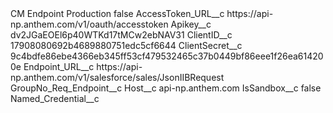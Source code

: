 <?xml version="1.0" encoding="UTF-8"?>
<CustomMetadata xmlns="http://soap.sforce.com/2006/04/metadata" xmlns:xsi="http://www.w3.org/2001/XMLSchema-instance" xmlns:xsd="http://www.w3.org/2001/XMLSchema">
    <label>CM Endpoint Production</label>
    <protected>false</protected>
    <values>
        <field>AccessToken_URL__c</field>
        <value xsi:type="xsd:string">https://api-np.anthem.com/v1/oauth/accesstoken</value>
    </values>
    <values>
        <field>Apikey__c</field>
        <value xsi:type="xsd:string">dv2JGaEOEl6p40WTKd17tMCw2ebNAV31</value>
    </values>
    <values>
        <field>ClientID__c</field>
        <value xsi:type="xsd:string">17908080692b4689880751edc5cf6644</value>
    </values>
    <values>
        <field>ClientSecret__c</field>
        <value xsi:type="xsd:string">9c4bdfe86ebe4366eb345ff53cf479532465c37b0449bf86eee1f26ea614200e</value>
    </values>
    <values>
        <field>Endpoint_URL__c</field>
        <value xsi:type="xsd:string">https://api-np.anthem.com/v1/salesforce/sales/JsonIIBRequest</value>
    </values>
    <values>
        <field>GroupNo_Req_Endpoint__c</field>
        <value xsi:nil="true"/>
    </values>
    <values>
        <field>Host__c</field>
        <value xsi:type="xsd:string">api-np.anthem.com</value>
    </values>
    <values>
        <field>IsSandbox__c</field>
        <value xsi:type="xsd:boolean">false</value>
    </values>
    <values>
        <field>Named_Credential__c</field>
        <value xsi:nil="true"/>
    </values>
</CustomMetadata>
